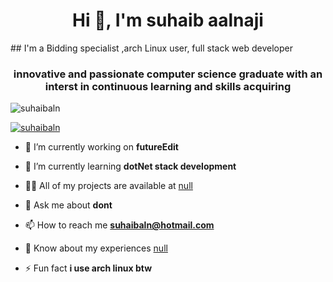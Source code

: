 


<h1 align="center">Hi 👋, I'm suhaib aalnaji</h1>
## I'm a Bidding specialist ,arch Linux user, full stack web developer 

<h3 align="center">innovative and passionate computer science graduate with an interst in continuous learning and skills acquiring</h3>

<p align="left"> <img src="https://komarev.com/ghpvc/?username=suhaibaln&label=Profile%20views&color=0e75b6&style=flat" alt="suhaibaln" /> </p>

<p align="left"> <a href="https://github.com/ryo-ma/github-profile-trophy"><img src="https://github-profile-trophy.vercel.app/?username=suhaibaln" alt="suhaibaln" /></a> </p>

- 🔭 I’m currently working on **futureEdit**

- 🌱 I’m currently learning **dotNet stack development**

- 👨‍💻 All of my projects are available at [null](null)

- 💬 Ask me about **dont**

- 📫 How to reach me **suhaibaln@hotmail.com**

- 📄 Know about my experiences [null](null)

- ⚡ Fun fact **i use arch linux btw**






<!---
SuhaibAln/SuhaibAln is a ✨ special ✨ repository because its `README.md` (this file) appears on your GitHub profile.
You can click the Preview link to take a look at your changes.
--->
